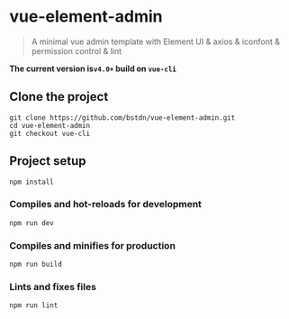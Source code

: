 # vue-element-admin

> A minimal vue admin template with Element UI & axios & iconfont & permission control & lint

**The current version is`v4.0+` build on `vue-cli`**

## Clone the project
```
git clone https://github.com/bstdn/vue-element-admin.git
cd vue-element-admin
git checkout vue-cli
```

## Project setup
```
npm install
```

### Compiles and hot-reloads for development
```
npm run dev
```

### Compiles and minifies for production
```
npm run build
```

### Lints and fixes files
```
npm run lint
```
